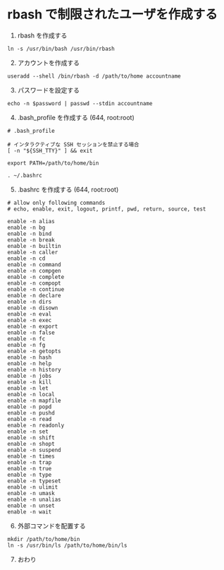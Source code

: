 # rbash で制限されたユーザを作成する

1. rbash を作成する
```shell
ln -s /usr/bin/bash /usr/bin/rbash
```

2. アカウントを作成する
```shell
useradd --shell /bin/rbash -d /path/to/home accountname
```

3. パスワードを設定する
```shell
echo -n $password | passwd --stdin accountname
```

4. .bash_profile を作成する (644, root:root)
```shell
# .bash_profile

# インタラクティブな SSH セッションを禁止する場合
[ -n "${SSH_TTY}" ] && exit

export PATH=/path/to/home/bin

. ~/.bashrc
```

5. .bashrc を作成する (644, root:root)
```shell
# allow only following commands
# echo, enable, exit, logout, printf, pwd, return, source, test

enable -n alias
enable -n bg
enable -n bind
enable -n break
enable -n builtin
enable -n caller
enable -n cd
enable -n command
enable -n compgen
enable -n complete
enable -n compopt
enable -n continue
enable -n declare
enable -n dirs
enable -n disown
enable -n eval
enable -n exec
enable -n export
enable -n false
enable -n fc
enable -n fg
enable -n getopts
enable -n hash
enable -n help
enable -n history
enable -n jobs
enable -n kill
enable -n let
enable -n local
enable -n mapfile
enable -n popd
enable -n pushd
enable -n read
enable -n readonly
enable -n set
enable -n shift
enable -n shopt
enable -n suspend
enable -n times
enable -n trap
enable -n true
enable -n type
enable -n typeset
enable -n ulimit
enable -n umask
enable -n unalias
enable -n unset
enable -n wait
```

6. 外部コマンドを配置する
```shell
mkdir /path/to/home/bin
ln -s /usr/bin/ls /path/to/home/bin/ls
```

7. おわり
